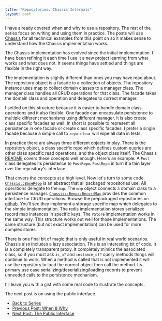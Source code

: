 ```yaml
---
title: "Repositories: Chassis Internals"
layout: post
---
```


I have already covered when and why to use a repository. The rest of
the series focus on writing and using them in practice. The posts will
use [Chassis](https://github.com/ahawkins/chassis) for all technical
examples from this point on so it makes sense to understand how the
Chassis implementation works.

The Chassis implementation has evolved since the initial
implementation. I have been refining it each time I use it a new
project learning from what works and what does not. It seems things
have settled and things are flexible in the right way.

The implementation is slightly different than ones you may have read
about. The repository object is a facade to a collection of objects.
The repository instance uses map to collect domain classes to a
manager class. The manager class handles all CRUD operations for that
class. The facade takes the domain class and operation and delegates
to correct manager.

I settled on this structure because it is easier to handle domain
class operations and it also flexible. One facade can encapsulate
persistence to multiple different mechanisms using different manager.
It is also create class specific facades as well. In short is possible
to represent all persistence in one facade or create class specific
facades. I prefer a single facade because a simple call to
`repo.clear` will wipe all data in tests.

In practice there are always three different objects in play. There is
the repository object, a class specific repo which defines custom
queries are other class specific read operations, and the object class
itself. The Chassis [README](https://github.com/ahawkins/chassis)
covers these concepts well enough. Here's an example. A `Post` class
delegates its persistence to `PostRepo`. `PostRepo` in turn if a thin
layer over the repository's interface.

That covers the concepts at a high level. Now let's turn to some code.
[`Chassis::BaseRepo`](https://github.com/ahawkins/chassis/blob/master/lib/chassis/repo/base_repo.rb)
is an abstract that all packaged repositories use. All operations
delegate to the `map`. The `map` object connects a domain class to a
persistence manager.
[`Chassis::Repo::RecordMap`](https://github.com/ahawkins/chassis/blob/master/lib/chassis/repo/record_map.rb)
provides the common interface for CRUD operations. Browse the
prepackaged repositories on
[github](https://github.com/ahawkins/chassis/tree/master/lib/chassis/repo).
You'll see they implement a storage specific map which delegates to
the simple implementation. The redis implementation stores serialized
record map instances in specific keys. The `PStore` implementation
works in the same way. This structure works out well for those
implementations. The same structure (but not exact implementation) can
be used for more complex stores.

There is one final bit of magic that is only useful in real world
scenarios. Chassis also includes a lazy association. This is an
interesting bit of code. It is a completely transparent proxy. It
completely mimics the associated class, so if you must ask `is_a?` and
`instance_of?` query methods things will continue to work. When a
method is called that is not implemented it will use the repository to
load the correct object then call the method. Its primary use case
serializing/deserializing/loading records to prevent unneeded calls to
the persistence mechanism.

I'll leave you with a gist with some real code to illustrate the
concepts.

<script src="https://gist.github.com/ahawkins/10583643.js"></script>

The next post is on using the public interface.

* [Back to Series](/2014/04/working_with_repositories)
* [Previous Post: When & Why](/2014/04/repositories-when-and-why/)
* [Next Post: The Public Interface](/2014/04/repositories-the-public-interface/)
